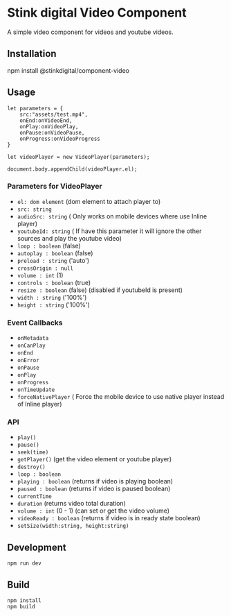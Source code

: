 # Stink digital Video Component
A simple video component for videos and youtube videos.


## Installation
npm install @stinkdigital/component-video

## Usage
```
let parameters = {
	src:"assets/test.mp4",
	onEnd:onVideoEnd,
	onPlay:onVideoPlay,
	onPause:onVideoPause,
	onProgress:onVideoProgress
}

let videoPlayer = new VideoPlayer(parameters);

document.body.appendChild(videoPlayer.el);
```

### Parameters for VideoPlayer
 - `el: dom element` (dom element to attach player to)
 - `src: string`
 - `audioSrc: string`  ( Only works on mobile devices where use Inline player)
 - `youtubeId: string`  ( If have this parameter it will ignore the other sources and play the youtube video)
 - `loop : boolean` (false)
 - `autoplay : boolean` (false)
 - `preload : string` ('auto')
 - `crossOrigin : null`
 - `volume : int` (1)
 - `controls : boolean` (true)
 - `resize : boolean` (false) (disabled if youtubeId is present)
 - `width : string` ('100%')
 - `height : string` ('100%')


 ### Event Callbacks
 - `onMetadata`
 - `onCanPlay`
 - `onEnd`
 - `onError`
 - `onPause`
 - `onPlay`
 - `onProgress`
 - `onTimeUpdate`
 - `forceNativePlayer` ( Force the mobile device to use native player instead of Inline player)


### API
 - `play()`
 - `pause()`
 - `seek(time)`
 - `getPlayer()` (get the video element or youtube player)
 - `destroy()`
 - `loop : boolean`
 - `playing : boolean` (returns if video is playing boolean)
 - `paused : boolean` (returns if video is paused boolean)
 - `currentTime`
 - `duration` (returns video total duration)
 - `volume : int` (0 - 1) (can set or get the video volume)
 - `videoReady : boolean` (returns if video is in ready state boolean)
 - `setSize(width:string, height:string)`



## Development
```
npm run dev
```

## Build
```
npm install
npm build
```
